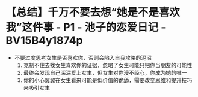 # 【总结】千万不要去想“她是不是喜欢我”这件事 - P1 - 池子的恋爱日记 - BV15B4y1874p

-   不要过度思考女生是否喜欢你，否则会陷入自我攻略的泥沼
    1.  克制不住去找女生喜欢你的证据，忽略了女生可能只把你当朋友的可能性
    2.  最终会发现自己深深爱上女生，但女生对你漫不经心，你成为她的唯一
    3.  你的小心翼翼在女生看来可能是低价值的跪舔，需要改变思维和提升技巧来吸引女生